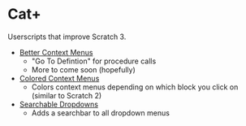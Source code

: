 # Cat+

Userscripts that improve Scratch 3.

 * [Better Context Menus](https://github.com/forkphorus/cat-plus/raw/master/better-context-menus.user.js)
   * "Go To Defintion" for procedure calls
   * More to come soon (hopefully)
 * [Colored Context Menus](https://github.com/forkphorus/cat-plus/raw/master/colored-editor-context-menu.user.js)
   * Colors context menus depending on which block you click on (similar to Scratch 2)
 * [Searchable Dropdowns](https://github.com/forkphorus/cat-plus/raw/master/searchable-dropdowns.user.js)
   * Adds a searchbar to all dropdown menus
